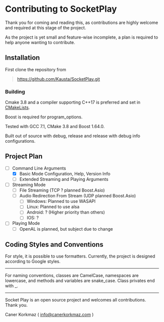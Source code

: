 # Contributing to SocketPlay

Thank you for coming and reading this, as contributions are 
highly welcome and required at this stage of the project.

As the project is yet small and feature-wise incomplete, 
a plan is required to help anyone wanting to contribute.

## Installation

First clone the repository from
> https://github.com/Kausta/SocketPlay.git

### Building

Cmake 3.8 and a compiler supporting C++17 is preferred and set in [CMakeLists](CMakeLists.txt).

Boost is required for program_options.

Tested with GCC 7.1, CMake 3.8 and Boost 1.64.0.

Built out of source with debug, release  and release with debug info configurations.

## Project Plan

- [ ] Command Line Arguments
  - [x] Basic Mode Configuration, Help, Version Info
  - [ ] Extended Streaming and Playing Arguments
- [ ] Streaming Mode
  - [ ] File Streaming (TCP ? planned Boost.Asio)
  - [ ] Audio Redirection From Stream (UDP planned Boost.Asio)
    - [ ] Windows: Planned to use WASAPI
    - [ ] Linux: Planned to use alsa
    - [ ] Android: ? (Higher priority than others)
    - [ ] IOS: ? 
- [ ] Playing Mode
  - [ ] OpenAL is planned, but subject due to change
## Coding Styles and Conventions

For style, it is possible to use formatters. 
Currently, the project is designed according to Google styles.

---

For naming conventions, classes are CamelCase, namespaces are lowercase, and methods and variables are snake_case.
Class privates end with _.

---

Socket Play is an open source project and welcomes all contributions. Thank you.

Caner Korkmaz ( info@canerkorkmaz.com )
